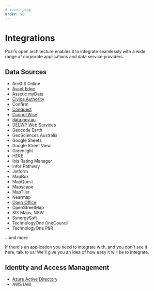 ```yaml
---
# icon: plug
order: 90
---
```


# Integrations

Pozi's open architecture enables it to integrate seamlessly with a wide range of corporate applications and data service providers.

## Data Sources

* ArcGIS Online
* [Asset Edge](./asset-edge)
* [Assetic myData](./assetic-mydata/)
* [Civica Authority](./authority/)
* Confirm
* [Conquest](./conquest/)
* [CouncilWise](./councilwise/)
* [data.gov.au](./data-gov-au/)
* [DELWP Web Services](./delwp-web-services/)
* Geocode Earth
* GeoSciences Australia
* Google Sheets
* Google Street View
* Greenlight
* HERE
* Ibis Rating Manager
* Infor Pathway
* Jotform
* MapBox
* MapQuest
* Mapscape
* MapTiler
* Nearmap
* [Open Office](./open-office/)
* OpenStreetMap
* SIX Maps, NSW
* SynergySoft
* TechnologyOne OneCouncil
* TechnologyOne P&R

...and more

If there's an application you need to integrate with, and you don't see it here, talk to us! We'll give you an idea of how easy it will be to integrate.

## Identity and Access Management

* [Azure Active Directory](./azure-active-directory)
* AWS IAM
